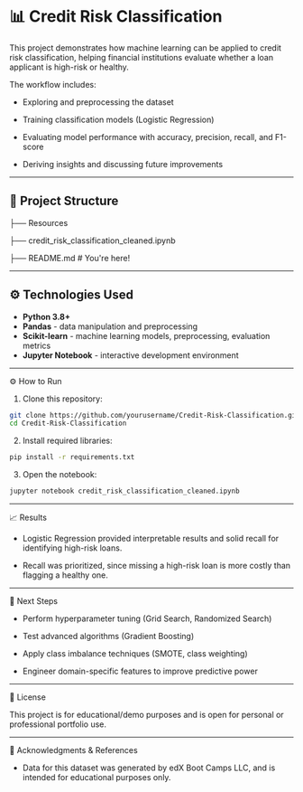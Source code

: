 # 📊 Credit Risk Classification

This project demonstrates how machine learning can be applied to credit risk classification, helping financial institutions evaluate whether a loan applicant is high-risk or healthy.

The workflow includes:

- Exploring and preprocessing the dataset

- Training classification models (Logistic Regression)

- Evaluating model performance with accuracy, precision, recall, and F1-score

- Deriving insights and discussing future improvements

---

## 📁 Project Structure

├── Resources

├── credit_risk_classification_cleaned.ipynb

├── README.md # You're here!

---

## ⚙️ Technologies Used

- **Python 3.8+**
- **Pandas** - data manipulation and preprocessing
- **Scikit-learn** - machine learning models, preprocessing, evaluation metrics
- **Jupyter Notebook** - interactive development environment

---

⚙️ How to Run

1. Clone this repository:

```bash
git clone https://github.com/yourusername/Credit-Risk-Classification.git
cd Credit-Risk-Classification
```

2. Install required libraries:
```bash
pip install -r requirements.txt
```

3. Open the notebook:
```bash
jupyter notebook credit_risk_classification_cleaned.ipynb
```

---

📈 Results

- Logistic Regression provided interpretable results and solid recall for identifying high-risk loans.

- Recall was prioritized, since missing a high-risk loan is more costly than flagging a healthy one.

---

🔮 Next Steps

- Perform hyperparameter tuning (Grid Search, Randomized Search)

- Test advanced algorithms (Gradient Boosting)

- Apply class imbalance techniques (SMOTE, class weighting)

- Engineer domain-specific features to improve predictive power

---

📄 License

This project is for educational/demo purposes and is open for personal or professional portfolio use.

---

🙌 Acknowledgments & References

- Data for this dataset was generated by edX Boot Camps LLC, and is intended for educational purposes only.